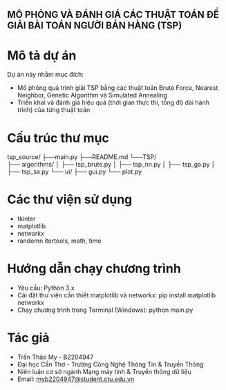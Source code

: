 ## MÔ PHỎNG VÀ ĐÁNH GIÁ CÁC THUẬT TOÁN ĐỂ GIẢI BÀI TOÁN NGƯỜI BÁN HÀNG (TSP)

# Mô tả dự án
Dự án này nhằm mục đích:
- Mô phỏng quá trình giải TSP bằng các thuật toán Brute Force, Nearest Neighbor, Genetic Algorithm và Simulated Annealing
- Triển khai và đánh giá hiệu quả (thời gian thực thi, tổng độ dài hành trình) của từng thuật toán
<!--  -->
# Cấu trúc thư mục
tsp_source/
    ├──main.py                          <!--Tập tin khởi chạy chính  -->
    ├──README.md 
    └──TSP/                        
        ├── algorithms/
        │   ├── tsp_brute.py            <!--Thuật toán Brute Force  -->
        │   ├── tsp_nn.py               <!--Thuật toán Nearest Neighbor  -->
        │   ├── tsp_ga.py               <!--Thuật toán Genetic Algorithm -->
        │   ├── tsp_sa.py               <!--Thuật toán Simulated Annealing  -->
        └── ui/
            ├── gui.py                  <!--Giao diện người dùng  -->
            └── plot.py                 <!--Vẽ đồ thị hành trình  -->                   


# Các thư viện sử dụng
- tkinter                               <!--Giao diện người dùng-->
- matplotlib                            <!--Vẽ đồ thị kết quả-->
- networkx                              <!--Tạo và hiển thị đồ thị tuyến đường-->
- randomn itertools, math, time         <!--các thư viện chuẩn của python-->

# Hướng dẫn chạy chương trình
- Yêu cầu: Python 3.x
- Cài đặt thư viện cần thiết matplotlib và networkx:
             pip install matplotlib networkx
- Chạy chương trình trong Terminal (Windows): 
             python main.py

# Tác giả
- Trần Thảo My - B2204947
- Đại học Cần Thơ - Trường Công Nghệ Thông Tin & Truyền Thông
- Niên luận cơ sở ngành Mạng máy tính & Truyền thông dữ liệu
- Email: myb2204947@student.ctu.edu.vn

